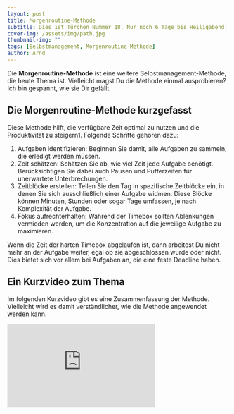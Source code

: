 ```yaml
---
layout: post
title: Morgenroutine-Methode
subtitle: Dies ist Türchen Nummer 18. Nur noch 6 Tage bis Heiligabend!
cover-img: /assets/img/path.jpg
thumbnail-img: ""
tags: [Selbstmanagement, Morgenroutine-Methode]
author: Arnd
---
```


Die **Morgenroutine-Methode** ist eine weitere Selbstmanagement-Methode, die heute Thema ist. Vielleicht magst Du die Methode einmal ausprobieren? Ich bin gespannt, wie sie Dir gefällt.

## Die Morgenroutine-Methode kurzgefasst

Diese Methode hilft, die verfügbare Zeit optimal zu nutzen und die Produktivität zu steigern1. Folgende Schritte gehören dazu:

1. Aufgaben identifizieren: Beginnen Sie damit, alle Aufgaben zu sammeln, die erledigt werden müssen.
2. Zeit schätzen: Schätzen Sie ab, wie viel Zeit jede Aufgabe benötigt. Berücksichtigen Sie dabei auch Pausen und Pufferzeiten für unerwartete Unterbrechungen.
3. Zeitblöcke erstellen: Teilen Sie den Tag in spezifische Zeitblöcke ein, in denen Sie sich ausschließlich einer Aufgabe widmen. Diese Blöcke können Minuten, Stunden oder sogar Tage umfassen, je nach Komplexität der Aufgabe.
4. Fokus aufrechterhalten: Während der Timebox sollten Ablenkungen vermieden werden, um die Konzentration auf die jeweilige Aufgabe zu maximieren.

Wenn die Zeit der harten Timebox abgelaufen ist, dann arbeitest Du nicht mehr an der Aufgabe weiter, egal ob sie abgeschlossen wurde oder nicht. Dies bietet sich vor allem bei Aufgaben an, die eine feste Deadline haben.

## Ein Kurzvideo zum Thema

Im folgenden Kurzvideo gibt es eine Zusammenfassung der Methode. Vielleicht wird es damit verständlicher, wie die Methode angewendet werden kann.

<iframe width="336" height="189" src="https://www.youtube.com/embed/qXgKaJsmwz4?si=kDZdW2PwSfwlrfW5" title="YouTube video player" frameborder="0" allow="accelerometer; autoplay; clipboard-write; encrypted-media; gyroscope; picture-in-picture; web-share" referrerpolicy="strict-origin-when-cross-origin" allowfullscreen></iframe>
